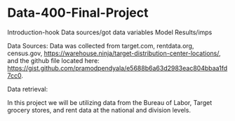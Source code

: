 # Data-400-Final-Project

Introduction-hook
Data sources/got data
variables
Model
Results/imps

Data Sources: Data was collected from target.com, rentdata.org, census.gov, https://warehouse.ninja/target-distribution-center-locations/,
and the github file located here: https://gist.github.com/pramodpendyala/e5688b6a63d2983eac804bbaa1fd7cc0. 

Data retrieval:
  


In this project we will be utilizing data from the Bureau of Labor, Target grocery stores, and rent data at the national and division levels. 
